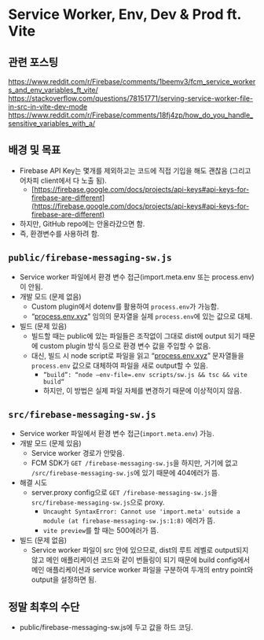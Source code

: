 # Service Worker, Env, Dev & Prod ft. Vite

## 관련 포스팅
https://www.reddit.com/r/Firebase/comments/1beemv3/fcm_service_workers_and_env_variables_ft_vite/
https://stackoverflow.com/questions/78151771/serving-service-worker-file-in-src-in-vite-dev-mode
https://www.reddit.com/r/Firebase/comments/18fj4zp/how_do_you_handle_sensitive_variables_with_a/

## 배경 및 목표
- Firebase API Key는 몇개를 제외하고는 코드에 직접 기입을 해도 괜찮음 (그리고 어차피 client에서 다 노출 됨).
	- [https://firebase.google.com/docs/projects/api-keys#api-keys-for-firebase-are-different](https://firebase.google.com/docs/projects/api-keys#api-keys-for-firebase-are-different)
- 하지만, GitHub repo에는 안올라갔으면 함.
- 즉, 환경변수를 사용하려 함.

## `public/firebase-messaging-sw.js`
- Service worker 파일에서 환경 변수 접근(import.meta.env 또는 process.env)이 안됨.
- 개발 모드 (문제 없음)
	- Custom plugin에서 dotenv를 활용하여 `process.env`가 가능함.
	- “[process.env.xyz](http://process.env.xyz)” 임의의 문자열을 실제 `process.env`에 있는 값으로 대체.
- 빌드 (문제 있음)
	- 빌드할 때는 public에 있는 파일들은 조작없이 그대로 dist에 output 되기 때문에 custom plugin 방식 등으로 환경 변수 값을 주입할 수 없음.
	- 대신, 빌드 시 node script로 파일을 읽고 “[process.env.xyz](http://process.env.xyz)” 문자열들을 `process.env` 값으로 대체하여 파일을 새로 output할 수 있음.
		- `”build”: “node —env-file=.env scripts/sw.js && tsc && vite build“`
		- 하지만, 이 방법은 실제 파일 자체를 변경하기 때문에 이상적이지 않음.

## `src/firebase-messaging-sw.js`
- Service worker 파일에서 환경 변수 접근(`import.meta.env`) 가능.
- 개발 모드 (문제 있음)
	- Service worker 경로가 안맞음.
	- FCM SDK가 `GET /firebase-messaging-sw.js`을 하지만, 거기에 없고 `/src/firebase-messaging-sw.js`에 있기 때문에 404에러가 뜸.
- 해결 시도
	- server.proxy config으로 `GET /firebase-messaging-sw.js`을 `src/firebase-messaging-sw.js`으로 proxy.
		- `Uncaught SyntaxError: Cannot use 'import.meta' outside a module (at firebase-messaging-sw.js:1:8)` 에러가 뜸.
		- `vite preview`를 할 때는 500에러가 뜸.
- 빌드 (문제 없음)
	- Service worker 파일이 src 안에 있으므로, dist의 루트 레벨로 output되지 않고 메인 애플리케이션 코드와 같이 번들링이 되기 때문에 build config에서 메인 애플리케이션과 service worker 파일을 구분하여 두개의 entry point와 output을 설정하면 됨.

## 정말 최후의 수단
- public/firebase-messaging-sw.js에 두고 값을 하드 코딩.


